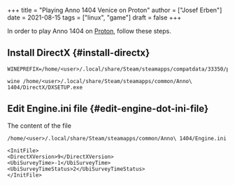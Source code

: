 +++
title = "Playing Anno 1404 Venice on Proton"
author = ["Josef Erben"]
date = 2021-08-15
tags = ["linux", "game"]
draft = false
+++

In order to play Anno 1404 on [Proton](https://www.protondb.com/app/33350), follow these steps.

<!--more-->


## Install DirectX {#install-directx}

```shell
WINEPREFIX=/home/<user>/.local/share/Steam/steamapps/compatdata/33350/pfx
```

```shell
wine /home/<user>/.local/share/Steam/steamapps/common/Anno\ 1404/DirectX/DXSETUP.exe
```


## Edit Engine.ini file {#edit-engine-dot-ini-file}

The content of the file

```nil
/home/<user>/.local/share/Steam/steamapps/common/Anno\ 1404/Engine.ini
```

```nil
<InitFile>
<DirectXVersion>9</DirectXVersion>
<UbiSurveyTime>-1</UbiSurveyTime>
<UbiSurveyTimeStatus>2</UbiSurveyTimeStatus>
</InitFile>
```